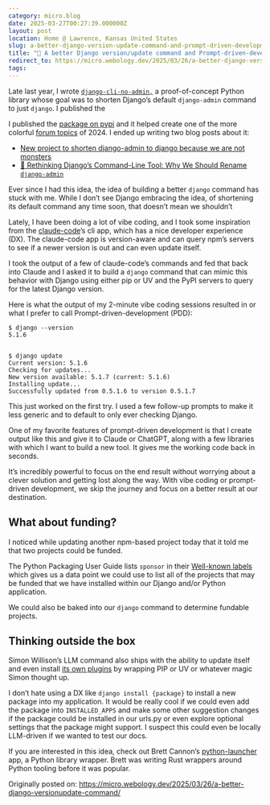 ```yaml
---
category: micro.blog
date: 2025-03-27T00:27:39.000000Z
layout: post
location: Home @ Lawrence, Kansas United States
slug: a-better-django-version-update-command-and-prompt-driven-development
title: "🤖 A better Django version/update command and Prompt-driven-development"
redirect_to: https://micro.webology.dev/2025/03/26/a-better-django-versionupdate-command/
tags: 
---
```


Late last year, I wrote [`django-cli-no-admin,`](https://github.com/jefftriplett/django-cli-no-admin) a proof-of-concept Python library whose goal was to shorten Django’s default `django-admin` command to just `django`. I published the

I published the [package on pypi](https://pypi.org/project/django-cli-no-admin/) and it helped create one of the more colorful [forum topics](https://forum.djangoproject.com/t/name-the-main-command-django/37230) of 2024. I ended up writing two blog posts about it:

- [New project to shorten django-admin to django because we are not monsters](https://micro.webology.dev/2024/12/14/new-project-to-shorten-djangoadmin/)
- [🤔 Rethinking Django’s Command-Line Tool: Why We Should Rename `django-admin`](https://micro.webology.dev/2025/01/08/rethinking-djangos-commandline-tool-why/)

Ever since I had this idea, the idea of building a better `django` command has stuck with me. While I don’t see Django embracing the idea, of shortening its default command any time soon, that doesn’t mean we shouldn’t

Lately, I have been doing a lot of vibe coding, and I took some inspiration from the [claude-code](https://github.com/anthropics/claude-code)’s cli app, which has a nice developer experience (DX). The claude-code app is version-aware and can query npm’s servers to see if a newer version is out and can even update itself.

I took the output of a few of claude-code’s commands and fed that back into Claude and I asked it to build a `django` command that can mimic this behavior with Django using either pip or UV and the PyPI servers to query for the latest Django version.

Here is what the output of my 2-minute vibe coding sessions resulted in or what I prefer to call Prompt-driven-development (PDD):

```
$ django --version
5.1.6


$ django update
Current version: 5.1.6
Checking for updates...
New version available: 5.1.7 (current: 5.1.6)
Installing update...
Successfully updated from 0.5.1.6 to version 0.5.1.7

```

This just worked on the first try. I used a few follow-up prompts to make it less generic and to default to only ever checking Django.

One of my favorite features of prompt-driven development is that I create output like this and give it to Claude or ChatGPT, along with a few libraries with which I want to build a new tool. It gives me the working code back in seconds.

It’s incredibly powerful to focus on the end result without worrying about a clever solution and getting lost along the way. With vibe coding or prompt-driven development, we skip the journey and focus on a better result at our destination.

What about funding?
-------------------

I noticed while updating another npm-based project today that it told me that two projects could be funded.

The Python Packaging User Guide lists `sponsor` in their [Well-known labels](https://packaging.python.org/en/latest/specifications/well-known-project-urls/#well-known-labels) which gives us a data point we could use to list all of the projects that may be funded that we have installed within our Django and/or Python application.

We could also be baked into our `django` command to determine fundable projects.

Thinking outside the box
------------------------

Simon Willison’s LLM command also ships with the ability to update itself and even install [its own plugins](https://llm.datasette.io/en/stable/setup.html#installing-plugins) by wrapping PIP or UV or whatever magic Simon thought up.

I don’t hate using a DX like `django install {package}` to install a new package into my application. It would be really cool if we could even add the package into `INSTALLED_APPS` and make some other suggestion changes if the package could be installed in our urls.py or even explore optional settings that the package might support. I suspect this could even be locally LLM-driven if we wanted to test our docs.

If you are interested in this idea, check out Brett Cannon’s [python-launcher](https://github.com/brettcannon/python-launcher) app, a Python library wrapper. Brett was writing Rust wrappers around Python tooling before it was popular.

Originally posted on: https://micro.webology.dev/2025/03/26/a-better-django-versionupdate-command/